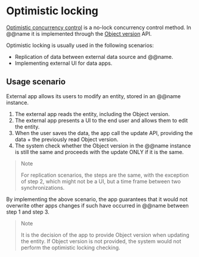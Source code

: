 # Optimistic locking

[Optimistic concurrency control](https://en.wikipedia.org/wiki/Optimistic_concurrency_control) is a no-lock concurrency control method. In @@name it is implemented through the [Object version](object-version.md) API.

Optimistic locking is usually used in the following scenarios:

* Replication of data between external data source and @@name.
* Implementing external UI for data apps.

## Usage scenario

External app allows its users to modify an entity, stored in an @@name instance.

1. The external app reads the entity, including the Object version.
1. The external app presents a UI to the end user and allows them to edit the entity.
1. When the user saves the data, the app call the update API, providing the data + the previously read Object version.
1. The system check whether the Object version in the @@name instance is still the same and proceeds with the update ONLY if it is the same.

>> [!note]
>> For replication scenarios, the steps are the same, with the exception of step 2, which might not be a UI, but a time frame between two synchronizations.

By implementing the above scenario, the app guarantees that it would not overwrite other apps changes if such have occurred in @@name between step 1 and step 3.

>> [!note]
>> It is the decision of the app to provide Object version when updating the entity.
>> If Object version is not provided, the system would not perform the optimistic locking checking.